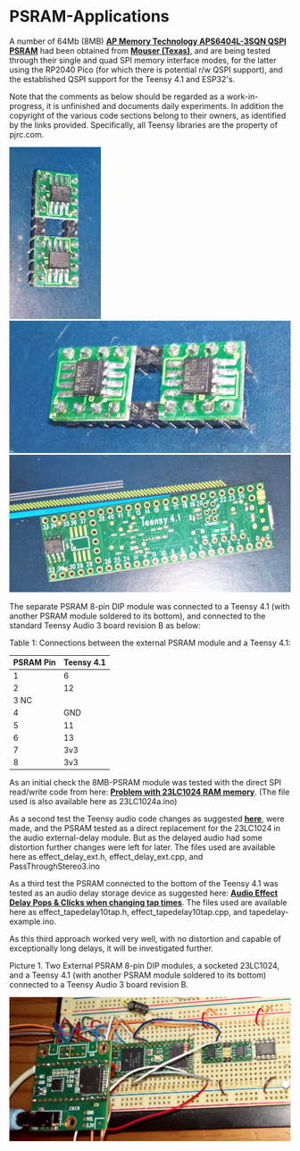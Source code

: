 # PSRAM-Applications
A number of 64Mb (8MB) [**AP Memory Technology APS6404L-3SQN QSPI PSRAM**](https://www.mouser.com/ProductDetail/AP-Memory/APS6404L-3SQN-SN?qs=IS%252B4QmGtzzqCot9%252BeIJwKw%3D%3D) had been obtained from [**Mouser (Texas)**](https://www.mouser.com/), and are being tested through their single and quad SPI memory interface modes, for the latter using the RP2040 Pico (for which there is potential r/w QSPI support), and the established QSPI support for the Teensy 4.1 and ESP32's. 

Note that the comments as below should be regarded as a work-in-progress, it is unfinished and documents daily experiments. In addition the copyright of the various code sections belong to their owners, as identified by the links provided. Specifically, all Teensy libraries are the property of pjrc.com.

<p align="left">
<img src="images/AP-psram7.jpg" width="164" />  
<img src="images/AP-psram8.jpg" width="650" /> 
<img src="images/Teensy41-psram1.jpg" width="817" />  
<br>
  
The separate PSRAM 8-pin DIP module was connected to a Teensy 4.1 (with another PSRAM module soldered to its bottom), and connected to the standard Teensy Audio 3 board revision B as below:
  
Table 1: Connections between the external PSRAM module and a Teensy 4.1: 

| PSRAM Pin   | Teensy 4.1 | 
|:------------|:-----------|
| 1           |	6          |
| 2           | 12         | 
| 3   NC      |	      	   | 
| 4           |	GND        | 
| 5           |	11         | 
| 6           | 13         |
| 7           | 3v3        | 
| 8           | 3v3        | 
  
As an initial check the 8MB-PSRAM module was tested with the direct SPI read/write code from here: [**Problem with 23LC1024 RAM memory**](https://forum.pjrc.com/threads/36563-Problem-with-23LC1024-RAM-memory). (The file used is also available here as 23LC1024a.ino)
  
As a second test the Teensy audio code changes as suggested [**here**](https://forum.pjrc.com/threads/29276-Limits-of-delay-effect-in-audio-library/page5), were made, and the PSRAM tested as a direct replacement for the 23LC1024 in the audio external-delay module. But as the delayed audio had some distortion further changes were left for later. The files used are available here as effect_delay_ext.h, effect_delay_ext.cpp, and PassThroughStereo3.ino
  
As a third test the PSRAM connected to the bottom of the Teensy 4.1 was tested as an audio delay storage device as suggested here: [**Audio Effect Delay Pops & Clicks when changing tap times**](https://forum.pjrc.com/threads/62739-Audio-Effect-Delay-Pops-amp-Clicks-when-changing-tap-times).  The files used are available here as effect_tapedelay10tap.h, effect_tapedelay10tap.cpp, and tapedelay-example.ino.
  
As this third approach worked very well, with no distortion and capable of exceptionally long delays, it will be investigated further.

Picture 1. Two External PSRAM 8-pin DIP modules, a socketed 23LC1024, and a Teensy 4.1 (with another PSRAM module soldered to its bottom) connected to a Teensy Audio 3 board revision B.
  
<p align="left">
<img src="images/setup-teensy41-audio3.jpg" width="550" />  
<br>
  
